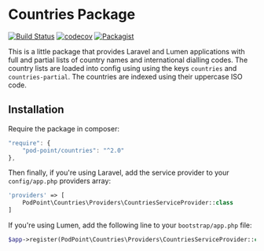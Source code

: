 # Countries Package

[![Build Status](https://travis-ci.org/Pod-Point/countries.svg?branch=master)](https://travis-ci.org/Pod-Point/countries) [![codecov](https://codecov.io/gh/Pod-Point/countries/branch/master/graph/badge.svg?token=kG5ptGaEFs)](https://codecov.io/gh/Pod-Point/countries) [![Packagist](https://img.shields.io/packagist/v/Pod-Point/countries.svg)](https://packagist.org/packages/pod-point/countries)

This is a little package that provides Laravel and Lumen applications with full and partial lists of country names and international dialling codes. The
country lists are loaded into config using using the keys `countries` and `countries-partial`. The countries are indexed
using their uppercase ISO code.

## Installation

Require the package in composer:

```javascript
"require": {
    "pod-point/countries": "^2.0"
},
```

Then finally, if you're using Laravel, add the service provider to your `config/app.php` providers array:

```php
'providers' => [
    PodPoint\Countries\Providers\CountriesServiceProvider::class
]
```

If you're using Lumen, add the following line to your `bootstrap/app.php` file:

```php
$app->register(PodPoint\Countries\Providers\CountriesServiceProvider::class);
```
